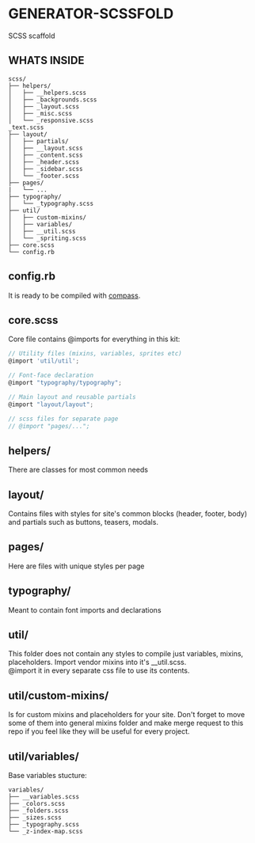 # GENERATOR-SCSSFOLD
SCSS scaffold
  
## WHATS INSIDE
```
scss/
├── helpers/
│   ├── __helpers.scss
│   ├── _backgrounds.scss
│   ├── _layout.scss
│   ├── _misc.scss
│   └── _responsive.scss
_text.scss
├── layout/
│   ├── partials/
│   ├── __layout.scss
│   ├── _content.scss
│   ├── _header.scss
│   ├── _sidebar.scss
│   └── _footer.scss
├── pages/
|   └── ...
├── typography/
│   └── _typography.scss
├── util/
│   ├── custom-mixins/
│   ├── variables/
│   ├── __util.scss
│   └── _spriting.scss
├── core.scss
└── config.rb
```
## config.rb  
It is ready to be compiled with [compass](http://compass-style.org/).  

## core.scss
Core file contains @imports for everything in this kit:
``` javascript
// Utility files (mixins, variables, sprites etc)
@import 'util/util';

// Font-face declaration
@import "typography/typography";

// Main layout and reusable partials
@import "layout/layout";

// scss files for separate page
// @import "pages/...";

```

## helpers/  
There are classes for most common needs  

## layout/
Contains files with styles for site's common blocks (header, footer, body) and partials such as buttons, teasers, modals.

## pages/
Here are files with unique styles per page

## typography/
Meant to contain font imports and declarations

## util/
This folder does not contain any styles to compile just variables, mixins, placeholders.
Import vendor mixins into it's __util.scss.  
@import it in every separate css file to use its contents.

## util/custom-mixins/
Is for custom mixins and placeholders for your site.
Don't forget to move some of them into general mixins folder and make merge request to this repo if you feel like they will be useful for every project.

## util/variables/
Base variables stucture:  

```
variables/
├── __variables.scss
├── _colors.scss
├── _folders.scss
├── _sizes.scss
├── _typography.scss
└── _z-index-map.scss
```
